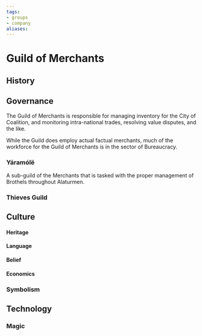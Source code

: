 ```yaml
---
tags: 
- groups
- company
aliases:
---
```


# Guild of Merchants
## History
## Governance
The Guild of Merchants is responsible for managing inventory for the City of Coalition, and monitoring intra-national trades, resolving value disputes, and the like. 

While the Guild does employ actual factual merchants, much of the workforce for the Guild of Merchants is in the sector of Bureaucracy.

### Yáramólë
A sub-guild of the Merchants that is tasked with the proper management of Brothels throughout Alaturmen.

### Thieves Guild
## Culture
#### Heritage
#### Language
#### Belief
#### Economics
### Symbolism
## Technology
### Magic